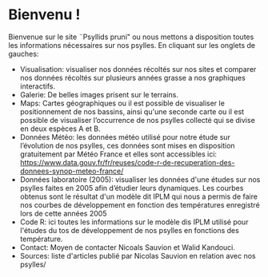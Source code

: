 # Bienvenu !

Bienvenue sur le site ¨Psyllids pruni" ou nous mettons a disposition toutes les informations nécessaires sur nos psylles.
En cliquant sur les onglets de gauches:

* Visualisation: visualiser nos données récoltés sur nos sites et comparer nos données récoltés sur plusieurs années grasse a nos graphiques interactifs.
* Galerie: De belles images prisent sur le terrains.
* Maps: Cartes géographiques ou il est possible de visualiser le positionnement de nos bassins, ainsi qu'une seconde carte ou il est possible de visualiser l’occurrence de nos psylles collecté qui se divise en deux espèces A et B.
* Données Météo: les données météo utilisé pour notre étude sur l’évolution de nos psylles, ces données sont mises en disposition gratuitement par Météo France et elles sont accessibles ici: https://www.data.gouv.fr/fr/reuses/code-r-de-recuperation-des-donnees-synop-meteo-france/
* Données laboratoire (2005): visualiser les données d'une études sur nos psylles faites en 2005 afin d’étudier leurs dynamiques. Les courbes obtenus sont le résultat d'un modèle dit IPLM qui nous a permis de faire nos courbes de développement en fonction des températures enregistré lors de cette années 2005
* Code R: ici toutes les informations sur le modèle dis IPLM utilisé pour l'études du tos de développement de nos psylles en fonctions des température.
* Contact: Moyen de contacter Nicoals Sauvion et Walid Kandouci.
* Sources: liste d'articles publié par Nicolas Sauvion en relation avec nos psylles/

